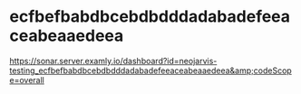 # ecfbefbabdbcebdbdddadabadefeeaceabeaaedeea
https://sonar.server.examly.io/dashboard?id=neojarvis-testing_ecfbefbabdbcebdbdddadabadefeeaceabeaaedeea&amp;codeScope=overall
